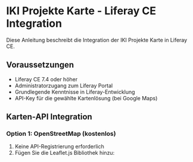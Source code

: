 # IKI Projekte Karte - Liferay CE Integration

Diese Anleitung beschreibt die Integration der IKI Projekte Karte in Liferay CE.

## Voraussetzungen

- Liferay CE 7.4 oder höher
- Administratorzugang zum Liferay Portal
- Grundlegende Kenntnisse in Liferay-Entwicklung
- API-Key für die gewählte Kartenlösung (bei Google Maps)

## Karten-API Integration

### Option 1: OpenStreetMap (kostenlos)
1. Keine API-Registrierung erforderlich
2. Fügen Sie die Leaflet.js Bibliothek hinzu: